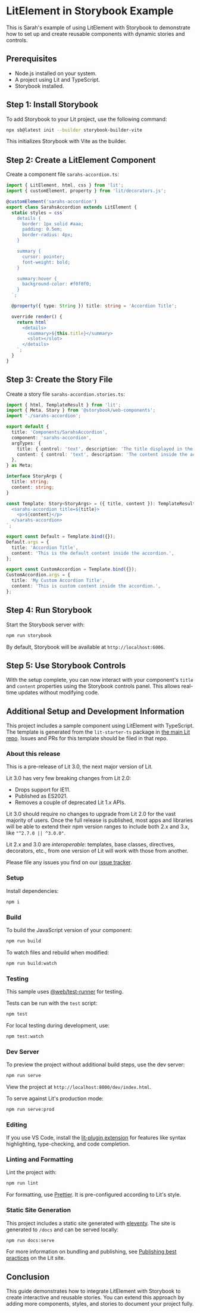 # LitElement in Storybook Example

This is Sarah's example of using LitElement with Storybook to demonstrate how to set up and create reusable components with dynamic stories and controls.

## Prerequisites

- Node.js installed on your system.
- A project using Lit and TypeScript.
- Storybook installed.

## Step 1: Install Storybook

To add Storybook to your Lit project, use the following command:

```bash
npx sb@latest init --builder storybook-builder-vite
```

This initializes Storybook with Vite as the builder.

## Step 2: Create a LitElement Component

Create a component file `sarahs-accordion.ts`:

```typescript
import { LitElement, html, css } from 'lit';
import { customElement, property } from 'lit/decorators.js';

@customElement('sarahs-accordion')
export class SarahsAccordion extends LitElement {
  static styles = css`
    details {
      border: 1px solid #aaa;
      padding: 0.5em;
      border-radius: 4px;
    }

    summary {
      cursor: pointer;
      font-weight: bold;
    }

    summary:hover {
      background-color: #f0f0f0;
    }
  `;

  @property({ type: String }) title: string = 'Accordion Title';

  override render() {
    return html`
      <details>
        <summary>${this.title}</summary>
        <slot></slot>
      </details>
    `;
  }
}
```

## Step 3: Create the Story File

Create a story file `sarahs-accordion.stories.ts`:

```typescript
import { html, TemplateResult } from 'lit';
import { Meta, Story } from '@storybook/web-components';
import './sarahs-accordion';

export default {
  title: 'Components/SarahsAccordion',
  component: 'sarahs-accordion',
  argTypes: {
    title: { control: 'text', description: 'The title displayed in the summary.' },
    content: { control: 'text', description: 'The content inside the accordion.' },
  },
} as Meta;

interface StoryArgs {
  title: string;
  content: string;
}

const Template: Story<StoryArgs> = ({ title, content }): TemplateResult => html`
  <sarahs-accordion title=${title}>
    <p>${content}</p>
  </sarahs-accordion>
`;

export const Default = Template.bind({});
Default.args = {
  title: 'Accordion Title',
  content: 'This is the default content inside the accordion.',
};

export const CustomAccordion = Template.bind({});
CustomAccordion.args = {
  title: 'My Custom Accordion Title',
  content: 'This is custom content inside the accordion.',
};
```

## Step 4: Run Storybook

Start the Storybook server with:

```bash
npm run storybook
```

By default, Storybook will be available at `http://localhost:6006`.

## Step 5: Use Storybook Controls

With the setup complete, you can now interact with your component's `title` and `content` properties using the Storybook controls panel. This allows real-time updates without modifying code.

## Additional Setup and Development Information

This project includes a sample component using LitElement with TypeScript. The template is generated from the `lit-starter-ts` package in [the main Lit repo](https://github.com/lit/lit). Issues and PRs for this template should be filed in that repo.

### About this release

This is a pre-release of Lit 3.0, the next major version of Lit.

Lit 3.0 has very few breaking changes from Lit 2.0:

- Drops support for IE11.
- Published as ES2021.
- Removes a couple of deprecated Lit 1.x APIs.

Lit 3.0 should require no changes to upgrade from Lit 2.0 for the vast majority of users. Once the full release is published, most apps and libraries will be able to extend their npm version ranges to include both 2.x and 3.x, like `"^2.7.0 || ^3.0.0"`.

Lit 2.x and 3.0 are _interoperable_: templates, base classes, directives, decorators, etc., from one version of Lit will work with those from another.

Please file any issues you find on our [issue tracker](https://github.com/lit/lit/issues).

### Setup

Install dependencies:

```bash
npm i
```

### Build

To build the JavaScript version of your component:

```bash
npm run build
```

To watch files and rebuild when modified:

```bash
npm run build:watch
```

### Testing

This sample uses [@web/test-runner](https://www.npmjs.com/package/@web/test-runner) for testing.

Tests can be run with the `test` script:

```bash
npm test
```

For local testing during development, use:

```bash
npm test:watch
```

### Dev Server

To preview the project without additional build steps, use the dev server:

```bash
npm run serve
```

View the project at `http://localhost:8000/dev/index.html`.

To serve against Lit's production mode:

```bash
npm run serve:prod
```

### Editing

If you use VS Code, install the [lit-plugin extension](https://marketplace.visualstudio.com/items?itemName=runem.lit-plugin) for features like syntax highlighting, type-checking, and code completion.

### Linting and Formatting

Lint the project with:

```bash
npm run lint
```

For formatting, use [Prettier](https://prettier.io/). It is pre-configured according to Lit's style.

### Static Site Generation

This project includes a static site generated with [eleventy](https://11ty.dev). The site is generated to `/docs` and can be served locally:

```bash
npm run docs:serve
```

For more information on bundling and publishing, see [Publishing best practices](https://lit.dev/docs/tools/publishing/) on the Lit site.

## Conclusion

This guide demonstrates how to integrate LitElement with Storybook to create interactive and reusable stories. You can extend this approach by adding more components, styles, and stories to document your project fully.

